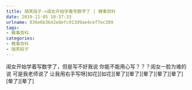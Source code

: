 ```yaml
---
title: 搞笑段子->闺女开始学着写数字了 | 糗事百科
date: 2019-11-05 18:37:33
urlname: 036e6b3642e8efc913d9ae4cef7ec309
tags: 
- 糗事百科
categories:
- 糗事百科
- 搞笑段子
---
```

闺女开始学着写数字了，但是写不好我说  你能不能用心写？？？闺女一脸为难的说  可是我老师说了 让我用右手写呀[如花][如花][晕了][晕了][晕了][晕了][晕了][晕了][晕了]


